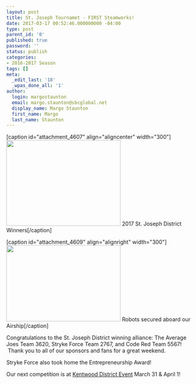 ```yaml
---
layout: post
title: St. Joseph Tournamet - FIRST Steamworks!
date: 2017-03-17 00:52:46.000000000 -04:00
type: post
parent_id: '0'
published: true
password: ''
status: publish
categories:
- 2016-2017 Season
tags: []
meta:
  _edit_last: '18'
  _wpas_done_all: '1'
author:
  login: margostaunton
  email: margo.staunton@sbcglobal.net
  display_name: Margo Staunton
  first_name: Margo
  last_name: Staunton
---
```

<p>[caption id="attachment_4607" align="aligncenter" width="300"]<a href="http://strykeforce.org/wp-content/uploads/2017/03/IMG_5283.jpg"><img class="size-medium wp-image-4607" src="{{ site.baseurl }}/assets/images/IMG_5283-300x225.jpg" alt="" width="300" height="225" /></a> 2017 St. Joseph District Winners[/caption]</p>
<p>[caption id="attachment_4609" align="alignright" width="300"]<a href="http://strykeforce.org/wp-content/uploads/2017/03/IMG_6945.jpg"><img class="wp-image-4609 size-medium" src="{{ site.baseurl }}/assets/images/IMG_6945-300x200.jpg" alt="" width="300" height="200" /></a> Robots secured aboard our Airship[/caption]</p>
<p style="text-align: left;">Congratulations to the St. Joseph District winning alliance: The Average Joes Team 3620, Stryke Force Team 2767, and Code Red Team 5567! &nbsp;Thank you to all of our sponsors and fans for a great weekend. &nbsp;</p>
<p style="text-align: left;">Stryke Force also took home the <span style="font-weight: 400;">Entrepreneurship</span> Award!&nbsp;</p>
<p style="text-align: left;">Our next <span style="font-weight: 400;">competition</span> is at <a href="http://www.firstinmichigan.org/events/eventInfo.php?id=65&amp;program=frc">Kentwood District Event</a> March 31 &amp; April 1! &nbsp;</p>
